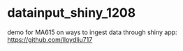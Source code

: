 # datainput_shiny_1208

demo for MA615 on ways to ingest data through shiny
app: https://github.com/lloydliu717
